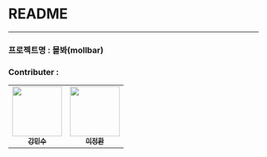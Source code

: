# README

---

### 프로젝트명 : 몰봐(mollbar)

### Contributer :

<table>
  <tr>
    <td align="center"><a href="https://github.com/Mingdoo"><img src="https://avatars.githubusercontent.com/u/80768834?v=4" width="100px;" alt=""/><br /><sub><b>강민수</b></sub></a><br />
      <td align="center"><a href="https://github.com/by-gramm"><img src="https://avatars.githubusercontent.com/u/52533688?v=4" width="100px;" alt=""/><br /><sub><b>이정환</b></sub></a><br /></td>
</tr>
</table>
